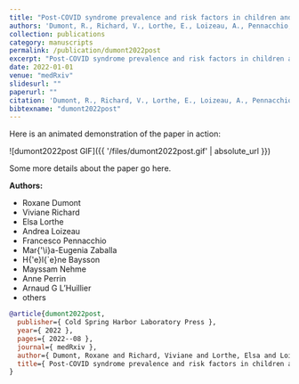 ```yaml
---
title: "Post-COVID syndrome prevalence and risk factors in children and adolescents: A population-based serological study"
authors: 'Dumont, R., Richard, V., Lorthe, E., Loizeau, A., Pennacchio, F., Zaballa, M., Baysson, H., Nehme, M., Perrin, A., L’Huillier, A. & others'
collection: publications
category: manuscripts
permalink: /publication/dumont2022post
excerpt: "Post-COVID syndrome prevalence and risk factors in children and adolescents: A population-based serological study"
date: 2022-01-01
venue: "medRxiv"
slidesurl: ""
paperurl: ""
citation: 'Dumont, R., Richard, V., Lorthe, E., Loizeau, A., Pennacchio, F., Zaballa, M., Baysson, H., Nehme, M., Perrin, A., L’Huillier, A. & others (2022). "Post-COVID syndrome prevalence and risk factors in children and adolescents: A population-based serological study." medRxiv. 2022--08.'
bibtexname: "dumont2022post"
---
```


Here is an animated demonstration of the paper in action:

![dumont2022post GIF]({{ '/files/dumont2022post.gif' | absolute_url }})

Some more details about the paper go here.

**Authors:**
 - Roxane Dumont
 - Viviane Richard
 - Elsa Lorthe
 - Andrea Loizeau
 - Francesco Pennacchio
 - Mar{\'\i}a-Eugenia Zaballa
 - H{\'e}l{\`e}ne Baysson
 - Mayssam Nehme
 - Anne Perrin
 - Arnaud G L’Huillier
 - others

```bibtex
@article{dumont2022post,
  publisher={ Cold Spring Harbor Laboratory Press },
  year={ 2022 },
  pages={ 2022--08 },
  journal={ medRxiv },
  author={ Dumont, Roxane and Richard, Viviane and Lorthe, Elsa and Loizeau, Andrea and Pennacchio, Francesco and Zaballa, Mar{\'\i}a-Eugenia and Baysson, H{\'e}l{\`e}ne and Nehme, Mayssam and Perrin, Anne and L’Huillier, Arnaud G and others },
  title={ Post-COVID syndrome prevalence and risk factors in children and adolescents: A population-based serological study },
}
```
